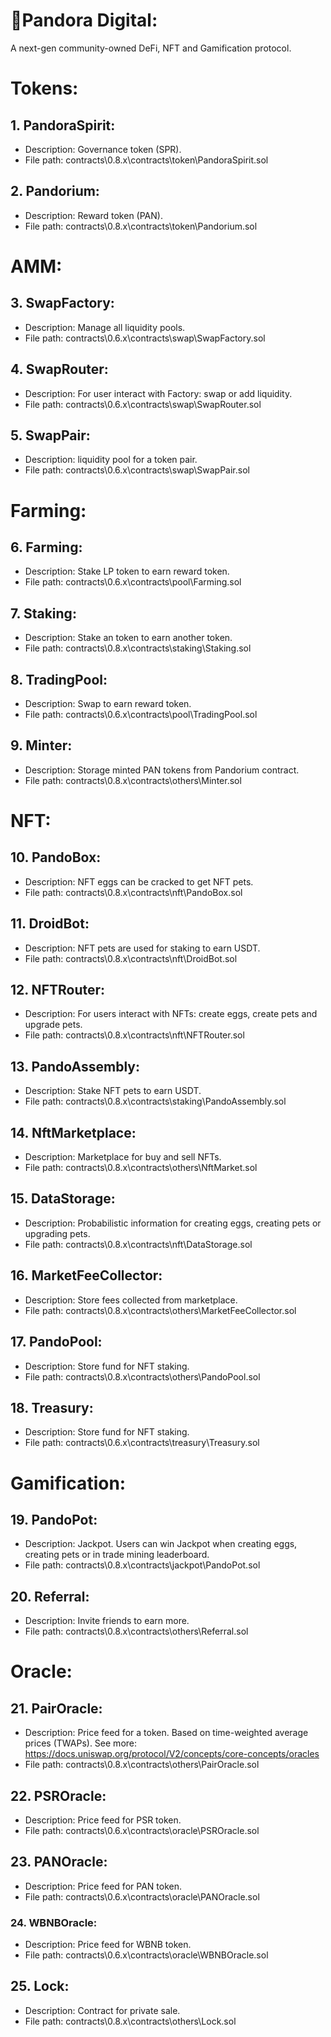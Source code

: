# 🤖Pandora Digital:
A next-gen community-owned DeFi, NFT and Gamification protocol.

# Tokens:

## 1. PandoraSpirit:
- Description: Governance token (SPR).
- File path: contracts\0.8.x\contracts\token\PandoraSpirit.sol

## 2. Pandorium:
- Description: Reward token (PAN).
- File path: contracts\0.8.x\contracts\token\Pandorium.sol

# AMM:

## 3. SwapFactory:
- Description: Manage all liquidity pools.
- File path: contracts\0.6.x\contracts\swap\SwapFactory.sol

## 4. SwapRouter:
- Description: For user interact with Factory: swap or add liquidity.
- File path: contracts\0.6.x\contracts\swap\SwapRouter.sol

## 5. SwapPair:
- Description: liquidity pool for a token pair.
- File path: contracts\0.6.x\contracts\swap\SwapPair.sol

# Farming:
## 6. Farming:
- Description: Stake LP token to earn reward token.
- File path: contracts\0.6.x\contracts\pool\Farming.sol

## 7. Staking:
- Description: Stake an token to earn another token.
- File path: contracts\0.8.x\contracts\staking\Staking.sol

## 8. TradingPool:
- Description: Swap to earn reward token.
- File path: contracts\0.6.x\contracts\pool\TradingPool.sol

## 9. Minter:
- Description: Storage minted PAN tokens from Pandorium contract.
- File path: contracts\0.8.x\contracts\others\Minter.sol
# NFT:
## 10. PandoBox:
- Description: NFT eggs can be cracked to get NFT pets.
- File path: contracts\0.8.x\contracts\nft\PandoBox.sol

## 11. DroidBot:
- Description: NFT pets are used for staking to earn USDT.
- File path: contracts\0.8.x\contracts\nft\DroidBot.sol

## 12. NFTRouter:
- Description: For users interact with NFTs: create eggs, create pets and upgrade pets.
- File path: contracts\0.8.x\contracts\nft\NFTRouter.sol

## 13. PandoAssembly: 
- Description: Stake NFT pets to earn USDT.
- File path: contracts\0.8.x\contracts\staking\PandoAssembly.sol

## 14. NftMarketplace:
- Description: Marketplace for buy and sell NFTs.
- File path: contracts\0.8.x\contracts\others\NftMarket.sol

## 15. DataStorage: 
- Description: Probabilistic information for creating eggs, creating pets or upgrading pets.
- File path: contracts\0.8.x\contracts\nft\DataStorage.sol

## 16. MarketFeeCollector:
- Description: Store fees collected from marketplace.
- File path: contracts\0.8.x\contracts\others\MarketFeeCollector.sol

## 17. PandoPool:
- Description: Store fund for NFT staking.
- File path: contracts\0.8.x\contracts\others\PandoPool.sol

## 18. Treasury:
- Description: Store fund for NFT staking.
- File path: contracts\0.6.x\contracts\treasury\Treasury.sol

# Gamification:
## 19. PandoPot:
- Description: Jackpot. Users can win Jackpot when creating eggs, creating pets or in trade mining leaderboard.
- File path: contracts\0.8.x\contracts\jackpot\PandoPot.sol

## 20. Referral:
- Description: Invite friends to earn more.
- File path: contracts\0.8.x\contracts\others\Referral.sol

# Oracle:
## 21. PairOracle:
- Description: Price feed for a token. Based on time-weighted average prices (TWAPs). See more: https://docs.uniswap.org/protocol/V2/concepts/core-concepts/oracles
- File path: contracts\0.8.x\contracts\others\PairOracle.sol

## 22. PSROracle:
- Description: Price feed for PSR token.
- File path: contracts\0.6.x\contracts\oracle\PSROracle.sol

## 23. PANOracle:
- Description: Price feed for PAN token.
- File path: contracts\0.6.x\contracts\oracle\PANOracle.sol

### 24. WBNBOracle:
- Description: Price feed for WBNB token.
- File path: contracts\0.6.x\contracts\oracle\WBNBOracle.sol

## 25. Lock:
- Description: Contract for private sale.
- File path: contracts\0.8.x\contracts\others\Lock.sol



